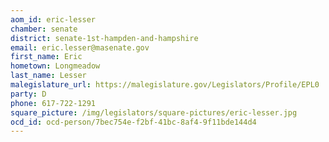 ```yaml
---
aom_id: eric-lesser
chamber: senate
district: senate-1st-hampden-and-hampshire
email: eric.lesser@masenate.gov
first_name: Eric
hometown: Longmeadow
last_name: Lesser
malegislature_url: https://malegislature.gov/Legislators/Profile/EPL0
party: D
phone: 617-722-1291
square_picture: /img/legislators/square-pictures/eric-lesser.jpg
ocd_id: ocd-person/7bec754e-f2bf-41bc-8af4-9f11bde144d4
---
```


